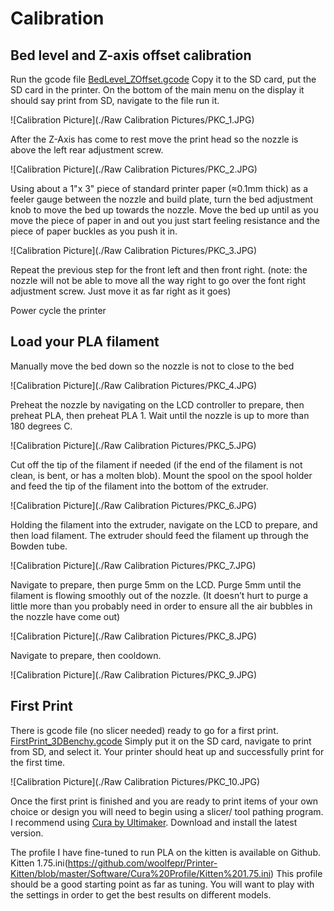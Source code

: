 # Calibration

## Bed level and Z-axis offset calibration

Run the gcode file [BedLevel_ZOffset.gcode](https://github.com/woolfepr/Printer-Kitten/blob/master/Assembly%20Instructions/Calibration/BedLevel_ZOffset.gcode) Copy it to the SD card, put the SD card in the printer. On the bottom of the main menu on the display it should say print from SD, navigate to the file run it.

![Calibration Picture](./Raw Calibration Pictures/PKC_1.JPG)

After the Z-Axis has come to rest move the print head so the nozzle is above the left rear adjustment screw.

![Calibration Picture](./Raw Calibration Pictures/PKC_2.JPG)

Using about a 1"x 3" piece of standard printer paper (≈0.1mm thick) as a feeler gauge between the nozzle and build plate, turn the bed adjustment knob to move the bed up towards the nozzle. Move the bed up until as you move the piece of paper in and out you just start feeling resistance and the piece of paper buckles as you push it in.

![Calibration Picture](./Raw Calibration Pictures/PKC_3.JPG)

Repeat the previous step for the front left and then front right. (note: the nozzle will not be able to move all the way right to go over the font right adjustment screw. Just move it as far right as it goes)

Power cycle the printer



## Load your PLA filament

Manually move the bed down so the nozzle is not to close to the bed

![Calibration Picture](./Raw Calibration Pictures/PKC_4.JPG)

Preheat the nozzle by navigating on the LCD controller to prepare, then preheat PLA, then preheat PLA 1. Wait until the nozzle is up to more than 180 degrees C.

![Calibration Picture](./Raw Calibration Pictures/PKC_5.JPG)

Cut off the tip of the filament if needed (if the end of the filament is not clean, is bent, or has a molten blob).  Mount the spool on the spool holder and feed the tip of the filament into the bottom of the extruder.

![Calibration Picture](./Raw Calibration Pictures/PKC_6.JPG)

Holding the filament into the extruder, navigate on the LCD to prepare, and then load filament. The extruder should feed the filament up through the Bowden tube.

![Calibration Picture](./Raw Calibration Pictures/PKC_7.JPG)

Navigate to prepare, then purge 5mm on the LCD. Purge 5mm until the filament is flowing smoothly out of the nozzle. (It doesn’t hurt to purge a little more than you probably need  in order to ensure all the air bubbles in the nozzle have come out)

![Calibration Picture](./Raw Calibration Pictures/PKC_8.JPG)

Navigate to prepare, then cooldown.

![Calibration Picture](./Raw Calibration Pictures/PKC_9.JPG)



## First Print

There is gcode file (no slicer needed) ready to go for a first print. [FirstPrint_3DBenchy.gcode](https://github.com/woolfepr/Printer-Kitten/blob/master/Assembly%20Instructions/First%20Print/FirstPrint_3DBenchy.gcode) Simply put it on the SD card, navigate to print from SD, and select it. Your printer should heat up and successfully print for the first time.

![Calibration Picture](./Raw Calibration Pictures/PKC_10.JPG)

Once the first print is finished and you are ready to print items of your own choice or design you will need to begin using a slicer/ tool pathing program. I recommend using [Cura by Ultimaker](https://ultimaker.com/en/products/cura-software). Download and install the latest version.

The profile I have fine-tuned to run PLA on the kitten is available on Github. Kitten 1.75.ini(https://github.com/woolfepr/Printer-Kitten/blob/master/Software/Cura%20Profile/Kitten%201.75.ini)  This profile should be a good starting point as far as tuning. You will want to play with the settings in order to get the best results on different models.
